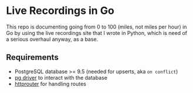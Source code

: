 # Live Recordings in Go

This repo is documenting going from 0 to 100 (miles, not miles per hour) in Go by using the live recordings site that I wrote in Python, which is need of a serious overhaul anyway, as a base.

## Requirements

- PostgreSQL database >= 9.5 (needed for upserts, aka `on conflict`)
- [pg driver](https://github.com/lib/pq) to interact with the database
- [httprouter](https://github.com/julienschmidt/httprouter) for handling routes
